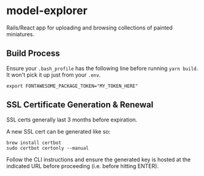 # model-explorer

Rails/React app for uploading and browsing collections of painted miniatures.

## Build Process

Ensure your `.bash_profile` has the following line before running `yarn build`. It won't pick it up just from your `.env`.

```
export FONTAWESOME_PACKAGE_TOKEN="MY_TOKEN_HERE"
```

## SSL Certificate Generation & Renewal

SSL certs generally last 3 months before expiration.

A new SSL cert can be generated like so:

```
brew install certbot
sudo certbot certonly --manual
```

Follow the CLI instructions and ensure the generated key is hosted at the indicated URL before proceeding (i.e. before hitting ENTER).
